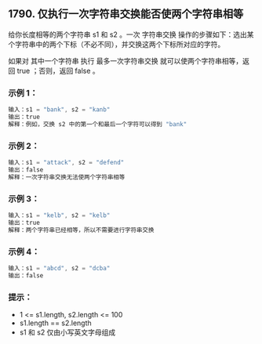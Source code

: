 
## 1790. 仅执行一次字符串交换能否使两个字符串相等


给你长度相等的两个字符串 s1 和 s2 。一次 字符串交换 操作的步骤如下：选出某个字符串中的两个下标（不必不同），并交换这两个下标所对应的字符。

如果对 其中一个字符串 执行 最多一次字符串交换 就可以使两个字符串相等，返回 true ；否则，返回 false 。



### 示例 1：

```cpp
输入：s1 = "bank", s2 = "kanb"
输出：true
解释：例如，交换 s2 中的第一个和最后一个字符可以得到 "bank"
```

### 示例 2：

```cpp
输入：s1 = "attack", s2 = "defend"
输出：false
解释：一次字符串交换无法使两个字符串相等
```


### 示例 3：

```cpp
输入：s1 = "kelb", s2 = "kelb"
输出：true
解释：两个字符串已经相等，所以不需要进行字符串交换
```

### 示例 4：

```cpp
输入：s1 = "abcd", s2 = "dcba"
输出：false
```


### 提示：

* 1 <= s1.length, s2.length <= 100
* s1.length == s2.length
* s1 和 s2 仅由小写英文字母组成

